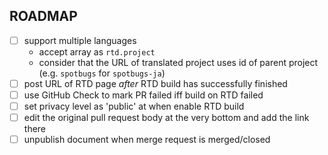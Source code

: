 ROADMAP
-------

- [ ] support multiple languages
    - accept array as `rtd.project`
    - consider that the URL of translated project uses id of parent project (e.g. `spotbugs` for `spotbugs-ja`)
- [ ] post URL of RTD page _after_ RTD build has successfully finished
- [ ] use GitHub Check to mark PR failed iff build on RTD failed
- [ ] set privacy level as 'public' at when enable RTD build
- [ ] edit the original pull request body at the very bottom and add the link there
- [ ] unpublish document when merge request is merged/closed

